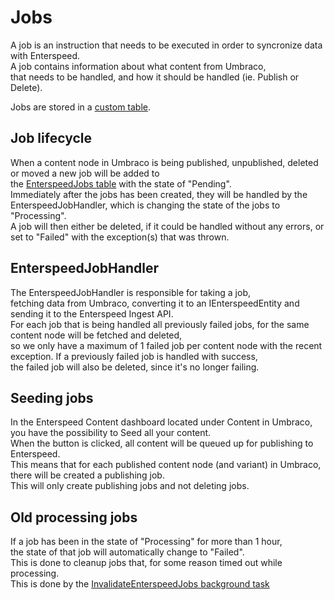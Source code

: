 # Jobs

A job is an instruction that needs to be executed in order
to syncronize data with Enterspeed.  
A job contains information about what content from Umbraco,  
that needs to be handled, and how it should be handled (ie. Publish or Delete).

Jobs are stored in a [custom table](./../database/README.md).

## Job lifecycle

When a content node in Umbraco is being published, unpublished,
deleted or moved a new job will be added to  
the [EnterspeedJobs table](./../database/README.md)
with the state of "Pending".  
Immediately after the jobs has been created, they will be handled by the
EnterspeedJobHandler, which is changing the state of the jobs to "Processing".  
A job will then either be deleted, if it could be handled without any errors,
or set to "Failed" with the exception(s) that was thrown.

## EnterspeedJobHandler

The EnterspeedJobHandler is responsible for taking a job,  
fetching data from Umbraco, converting it to an IEnterspeedEntity
and sending it to the Enterspeed Ingest API.  
For each job that is being handled all previously failed jobs,
for the same content node will be fetched and deleted,  
so we only have a maximum of 1 failed job per content node
with the recent exception. If a previously failed job is handled with success,  
the failed job will also be deleted, since it's no longer failing.

## Seeding jobs

In the Enterspeed Content dashboard located under Content in Umbraco,
you have the possibility to Seed all your content.  
When the button is clicked, all content will be queued up
for publishing to Enterspeed.  
This means that for each published content node (and variant) in Umbraco, 
there will be created a publishing job.  
This will only create publishing jobs and not deleting jobs.

## Old processing jobs

If a job has been in the state of "Processing" for more than 1 hour,  
the state of that job will automatically change to "Failed".  
This is done to cleanup jobs that, for some reason timed out while processing.  
This is done by the [InvalidateEnterspeedJobs background task](./../background-tasks/README.md)

